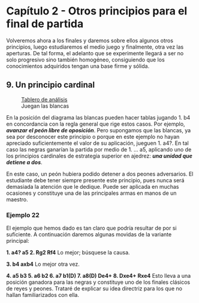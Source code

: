 # Capítulo 2 - Otros principios para el final de partida

Volveremos ahora a los finales y daremos sobre ellos algunos otros principios,
luego estudiaremos el medio juego y finalmente, otra vez las aperturas. De tal forma,
el adelanto que se experimente llegará a ser no solo progresivo sino también
homogéneo, consiguiendo que los conocimientos adquiridos tengan una base firme y
sólida.

## 9. Un principio cardinal

<figure>
    <chess-board
        position="8/p5p1/7p/6k1/8/7K/PP5P/8 w - - 0 1"
        orientation="white">
    </chess-board>
    <figcaption>
    <a href="https://lichess.org/analysis/8/p5p1/7p/6k1/8/7K/PP5P/8_w_-_-_0_1?color=white">Tablero de análisis</a>
    <br>
    Juegan las blancas
    </figcaption>
</figure>

En la posición del diagrama las blancas pueden hacer tablas jugando 1. b4 en
concordancia con la regla general que rige estos casos. Por ejemplo, ***avanzar el peón
libre de oposición***. Pero supongamos que las blancas, ya sea por desconocer este
principio o porque en este ejemplo no hayan apreciado suficientemente el valor de su
aplicación, jueguen 1. a4?. En tal caso las negras ganarían la partida por medio de 1.
… a5, aplicando uno de los principios cardinales de estrategia superior en ajedrez:
***una unidad que detiene a dos***.

En este caso, un peón hubiera podido detener a dos peones adversarios. El
estudiante debe tener siempre presente este principio, pues nunca será demasiada la
atención que le dedique. Puede ser aplicada en muchas ocasiones y constituye una de
las principales armas en manos de un maestro.

### Ejemplo 22

El ejemplo que hemos dado es tan claro que podría resultar de por
si suficiente. A continuación daremos algunas movidas de la variante principal:

**1. a4? a5 2. Rg2 Rf4**
Lo mejor; búsquese la causa.

**3. b4 axb4**
Lo mejor otra vez.

**4. a5 b3 5. a6 b2 6. a7 b1(D) 7. a8(D) De4+ 8. Dxe4+ Rxe4**
Esto lleva a una posición ganadora para las negras y constituye uno de los finales
clásicos de reyes y peones. Trataré de explicar su idea directriz para los que no hallan
familiarizados con ella.

